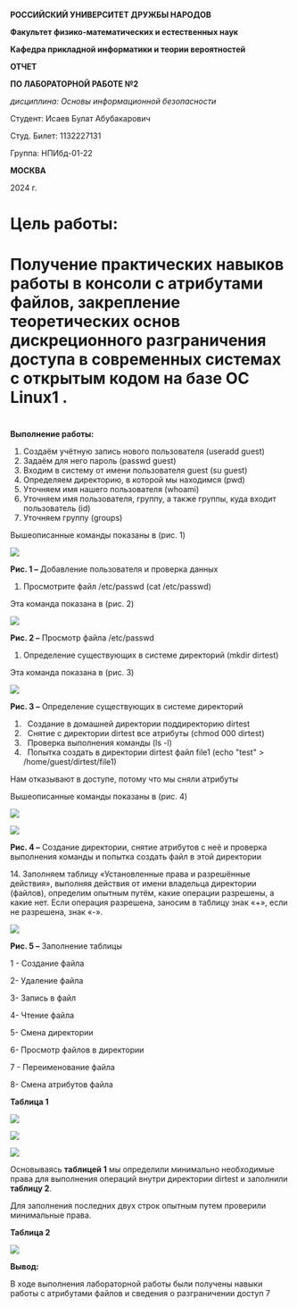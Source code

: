 ﻿**РОССИЙСКИЙ УНИВЕРСИТЕТ ДРУЖБЫ НАРОДОВ**

**Факультет физико-математических и естественных наук**

**Кафедра прикладной информатики и теории вероятностей**





**ОТЧЕТ**

**ПО ЛАБОРАТОРНОЙ РАБОТЕ №2**

*дисциплина: Основы информационной безопасности*




Студент: Исаев Булат Абубакарович

Студ. Билет: 1132227131

Группа: НПИбд-01-22







**МОСКВА**

2024 г.
# **Цель работы:**
# Получение практических навыков работы в консоли с атрибутами файлов, закрепление теоретических основ дискреционного разграничения доступа в современных системах с открытым кодом на базе ОС Linux1 .
#
**Выполнение работы:**

1. Создаём учётную запись нового пользователя (useradd guest)
1. Задаём для него пароль (passwd guest)
1. Входим в систему от имени пользователя guest (su guest)
1. Определяем директорию, в которой мы находимся (pwd)
1. Уточняем имя нашего пользователя (whoami)
1. Уточняем имя пользователя, группу, а также группы, куда входит пользователь (id)
1. Уточняем группу (groups)

Вышеописанные команды показаны в (рис. 1)

![](Aspose.Words.c6ae1fa0-8f8c-4e25-8d3f-0c8221726328.001.png)

**Рис. 1 –** Добавление пользователя и проверка данных

1. Просмотрите файл /etc/passwd (cat /etc/passwd)

Эта команда показана в (рис. 2)

![](Aspose.Words.c6ae1fa0-8f8c-4e25-8d3f-0c8221726328.002.png)

**Рис. 2 –** Просмотр файла /etc/passwd


1. Определение существующих в системе директорий (mkdir dirtest)

Эта команда показана в (рис. 3)

![](Aspose.Words.c6ae1fa0-8f8c-4e25-8d3f-0c8221726328.003.png)

**Рис. 3 –** Определение существующих в системе директорий


1. ` `Создание в домашней директории поддиректорию dirtest
1. ` `Снятие с директории dirtest все атрибуты (chmod 000 dirtest)
1. ` `Проверка выполнения команды (ls -l)
1. ` `Попытка создать в директории dirtest файл file1 (echo "test" > /home/guest/dirtest/file1)

Нам отказывают в доступе, потому что мы сняли атрибуты

Вышеописанные команды показаны в (рис. 4)

![](Aspose.Words.c6ae1fa0-8f8c-4e25-8d3f-0c8221726328.004.png)

![](Aspose.Words.c6ae1fa0-8f8c-4e25-8d3f-0c8221726328.005.png)

**Рис. 4 –** Создание директории, снятие атрибутов с неё и проверка выполнения команды и попытка создать файл в этой директории






14\. Заполняем таблицу «Установленные права и разрешённые действия»,  выполняя действия от имени владельца директории (файлов),  определим опытным путём, какие операции разрешены, а какие нет. Если операция разрешена, заносим в таблицу знак «+», если не разрешена, знак «-».

![](Aspose.Words.c6ae1fa0-8f8c-4e25-8d3f-0c8221726328.006.png)

**Рис. 5 –** Заполнение таблицы


1 - Создание файла 

2- Удаление файла 

3- Запись в файл 

4- Чтение файла 

5- Смена директории 

6- Просмотр файлов в директории 

7 - Переименование файла 

8- Смена атрибутов файла



















**Таблица 1**



![](Aspose.Words.c6ae1fa0-8f8c-4e25-8d3f-0c8221726328.007.png)

![](Aspose.Words.c6ae1fa0-8f8c-4e25-8d3f-0c8221726328.008.png)




![](Aspose.Words.c6ae1fa0-8f8c-4e25-8d3f-0c8221726328.009.png)

Основываясь **таблицей 1** мы определили минимально необходимые права для выполнения операций внутри директории dirtest и заполнили **таблицу 2**. 

Для заполнения последних двух строк опытным путем проверили минимальные права.

**Таблица 2**

![](Aspose.Words.c6ae1fa0-8f8c-4e25-8d3f-0c8221726328.010.png)

**Вывод:**

В ходе выполнения лабораторной работы были получены навыки работы с атрибутами файлов и сведения о разграничении доступ
7

